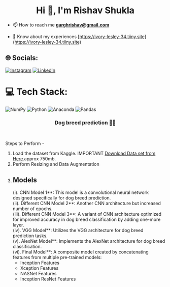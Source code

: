 <h1 align="center">Hi 👋, I'm Rishav Shukla</h1>


- 📫 How to reach me **garghrishav@gmail.com**

- 📄 Know about my experiences [https://ivory-lesley-34.tiiny.site](https://ivory-lesley-34.tiiny.site)



## 🌐 Socials:
[![Instagram](https://img.shields.io/badge/Instagram-%23E4405F.svg?logo=Instagram&logoColor=white)](https://instagram.com/___rishav__01) [![LinkedIn](https://img.shields.io/badge/LinkedIn-%230077B5.svg?logo=linkedin&logoColor=white)](https://linkedin.com/in/rishav-shukla-2bb554229) 

# 💻 Tech Stack:
![NumPy](https://img.shields.io/badge/numpy-%23013243.svg?style=for-the-badge&logo=numpy&logoColor=white) ![Python](https://img.shields.io/badge/python-3670A0?style=for-the-badge&logo=python&logoColor=ffdd54) ![Anaconda](https://img.shields.io/badge/Anaconda-%2344A833.svg?style=for-the-badge&logo=anaconda&logoColor=white) ![Pandas](https://img.shields.io/badge/pandas-%23150458.svg?style=for-the-badge&logo=pandas&logoColor=white)
<h3 align="center">Dog breed prediction 🐕‍🦺</h3><br>



Steps to Perform - <br>
1. Load the dataset from Kaggle. IMPORTANT <a href="https://www.kaggle.com/catherinehorng/dogbreedidfromcomp/download"> Download Data set from Here </a> approx 750mb.<br>
2. Perform Resizing and Data Augmentation<br>
3. ## Models<br>
   (i). CNN Model 1**: This model is a convolutional neural network designed specifically for dog breed prediction.<br>
   (ii). Different CNN Model 2**: Another CNN architecture but increased number of epochs.<br>
   (iii). Different CNN Model 3**: A variant of CNN architecture optimized for improved accuracy in dog breed classification by adding one-more layer.<br>
   (iv). VGG Model**: Utilizes the VGG architecture for dog breed prediction tasks.<br>
   (v). AlexNet Model**: Implements the AlexNet architecture for dog breed classification.<br>
   (vi). Final Model**: A composite model created by concatenating features from multiple pre-trained models:<br>
    - Inception Features<br>
    - Xception Features<br>
    - NASNet Features<br>
    - Inception ResNet Features<br>

